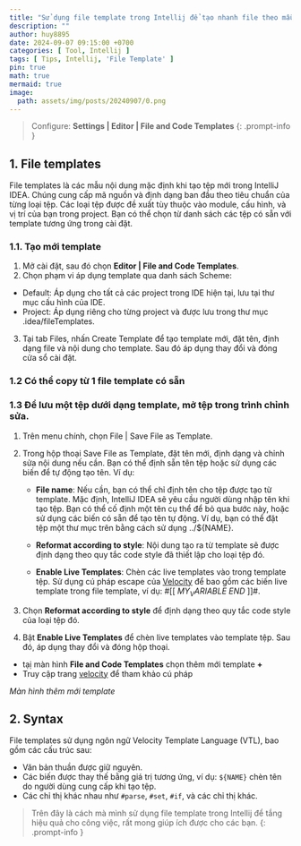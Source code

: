 ```yaml
---
title: "Sử dụng file template trong Intellij để tạo nhanh file theo mẫu"
description: ""
author: huy8895
date: 2024-09-07 09:15:00 +0700
categories: [ Tool, Intellij ]
tags: [ Tips, Intellij, 'File Template' ]
pin: true
math: true
mermaid: true
image:
  path: assets/img/posts/20240907/0.png
---
```


> Configure: **Settings \| Editor \| File and Code Templates**
> {: .prompt-info }

## 1. File templates

File templates là các mẫu nội dung mặc định khi tạo tệp mới trong IntelliJ IDEA. Chúng cung cấp mã
nguồn và định dạng ban đầu theo tiêu chuẩn của từng loại tệp. Các loại tệp được đề xuất tùy thuộc
vào module, cấu hình, và vị trí của bạn trong project. Bạn có thể chọn từ danh sách các tệp có sẵn
với template tương ứng trong cài đặt.

### 1.1. Tạo mới template

1. Mở cài đặt, sau đó chọn **Editor \| File and Code Templates**.
2. Chọn phạm vi áp dụng template qua danh sách Scheme:

- Default: Áp dụng cho tất cả các project trong IDE hiện tại, lưu tại thư mục cấu hình của IDE.
- Project: Áp dụng riêng cho từng project và được lưu trong thư mục .idea/fileTemplates.

3. Tại tab Files, nhấn Create Template để tạo template mới, đặt tên, định dạng file và nội dung cho
   template. Sau đó áp dụng thay đổi và đóng cửa sổ cài đặt.

### 1.2 Có thể copy từ 1 file template có sẵn

### 1.3 Để lưu một tệp dưới dạng template, mở tệp trong trình chỉnh sửa.

1. Trên menu chính, chọn File \| Save File as Template.

2. Trong hộp thoại Save File as Template, đặt tên mới, định dạng và chỉnh sửa nội dung nếu cần. Bạn
   có thể định sẵn tên tệp hoặc sử dụng các biến để tự động tạo tên. Ví dụ:

   - **File name**: Nếu cần, bạn có thể chỉ định tên cho tệp được tạo từ template. Mặc định, IntelliJ
     IDEA sẽ yêu cầu người dùng nhập tên khi tạo tệp. Bạn có thể cố định một tên cụ thể để bỏ qua
     bước này, hoặc sử dụng các biến có sẵn để tạo tên tự động. Ví dụ, bạn có thể đặt tệp một thư mục
     trên bằng cách sử dụng ../${NAME}.

   - **Reformat according to style**: Nội dung tạo ra từ template sẽ được định dạng theo quy tắc code
     style đã thiết lập cho loại tệp đó.

   - **Enable Live Templates**: Chèn các live templates vào trong template tệp. Sử dụng cú pháp
     escape
     của [Velocity](https://velocity.apache.org/engine/devel/user-guide.html) để bao gồm các biến
     live
     template trong file template, ví dụ: #[[ $MY_VARIABLE$ $END$ ]]#.

3. Chọn **Reformat according to style** để định dạng theo quy tắc code style của loại tệp đó.

4. Bật **Enable Live Templates** để chèn live templates vào template tệp. Sau đó, áp dụng thay đổi
   và đóng hộp thoại.


- tạị màn hình **File and Code Templates** chọn thêm mới template **+**
- Truy cập
  trang [velocity](https://velocity.apache.org/engine/devel/user-guide.html#Velocity_Template_Language_VTL:_An_Introduction)
  để tham khảo cú pháp

[//]: # (  ![Jetbra]&#40;assets/img/posts/20240907/1.png&#41;{: width="972" height="589" })
_Màn hình thêm mới template_

## 2. Syntax
File templates sử dụng ngôn ngữ Velocity Template Language (VTL), bao gồm các cấu trúc sau:
  - Văn bản thuần được giữ nguyên.
  - Các biến được thay thế bằng giá trị tương ứng, ví dụ: `${NAME}` chèn tên do người dùng cung cấp khi tạo tệp.
  - Các chỉ thị khác nhau như `#parse`, `#set`, `#if`, và các chỉ thị khác.


> Trên đây là cách mà mình sử dụng file template trong Intellij để tắng hiệu quả cho công việc, rất
> mong giúp ích được cho các bạn.
> {: .prompt-info }

